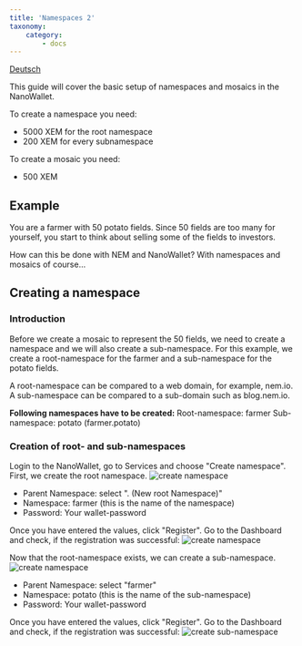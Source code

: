 ```yaml
---
title: 'Namespaces 2'
taxonomy:
    category:
        - docs
---
```


[Deutsch](https://forum.nem.io/t/how-to-make-your-first-namespace-and-mosaic/3898/2)

This guide will cover the basic setup of namespaces and mosaics in the NanoWallet.

To create a namespace you need:
- 5000 XEM for the root namespace
- 200 XEM for every subnamespace
 
To create a mosaic you need:
- 500 XEM

## Example 
You are a farmer with 50 potato fields. Since 50 fields are too many for yourself, you start to think about selling some of the fields to investors. 

How can this be done with NEM and NanoWallet?
With namespaces and mosaics of course...

## Creating a namespace
### Introduction
Before we create a mosaic to represent the 50 fields, we need to create a namespace and we will also create a sub-namespace. For this example, we create a root-namespace for the farmer and a sub-namespace for the potato fields.

A root-namespace can be compared to a web domain, for example, nem.io. 
A sub-namespace can be compared to a sub-domain such as blog.nem.io.

**Following namespaces have to be created:**
Root-namespace: farmer
Sub-namespace: potato (farmer.potato)
### Creation of root- and sub-namespaces
Login to the NanoWallet, go to Services and choose "Create namespace".
First, we create the root namespace.
![create namespace](http://imgur.com/ReVopg1.png)
- Parent Namespace: select ". (New root Namespace)"
- Namespace: farmer (this is the name of the namespace)
- Password: Your wallet-password

Once you have entered the values, click "Register". Go to the Dashboard and check, if the registration was successful:
![create namespace](http://imgur.com/caUyzq1.png)

Now that the root-namespace exists, we can create a sub-namespace.
![create namespace](http://imgur.com/36c2quM.png)
- Parent Namespace: select "farmer"
- Namespace: potato (this is the name of the sub-namespace)
- Password: Your wallet-password

Once you have entered the values, click "Register". Go to the Dashboard and check, if the registration was successful:
![create sub-namespace](http://imgur.com/Mf8gous.png)
